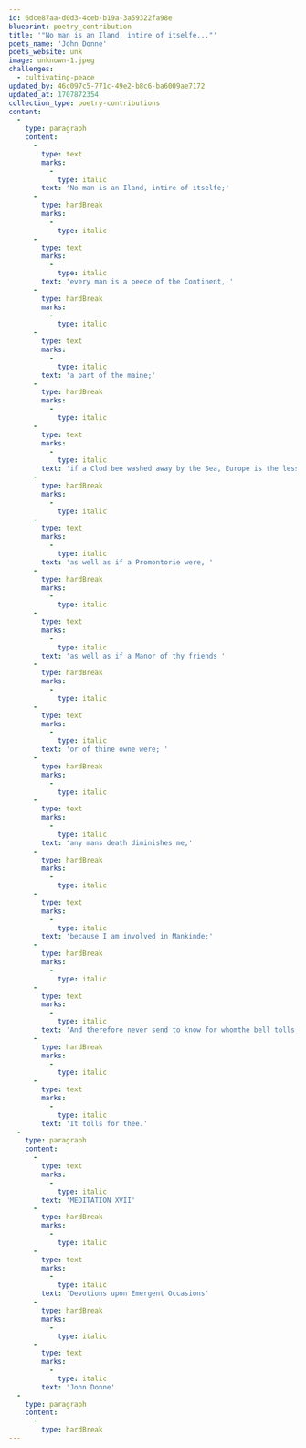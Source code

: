 ```yaml
---
id: 6dce87aa-d0d3-4ceb-b19a-3a59322fa98e
blueprint: poetry_contribution
title: '"No man is an Iland, intire of itselfe..."'
poets_name: 'John Donne'
poets_website: unk
image: unknown-1.jpeg
challenges:
  - cultivating-peace
updated_by: 46c097c5-771c-49e2-b8c6-ba6009ae7172
updated_at: 1707872354
collection_type: poetry-contributions
content:
  -
    type: paragraph
    content:
      -
        type: text
        marks:
          -
            type: italic
        text: 'No man is an Iland, intire of itselfe;'
      -
        type: hardBreak
        marks:
          -
            type: italic
      -
        type: text
        marks:
          -
            type: italic
        text: 'every man is a peece of the Continent, '
      -
        type: hardBreak
        marks:
          -
            type: italic
      -
        type: text
        marks:
          -
            type: italic
        text: 'a part of the maine;'
      -
        type: hardBreak
        marks:
          -
            type: italic
      -
        type: text
        marks:
          -
            type: italic
        text: 'if a Clod bee washed away by the Sea, Europe is the lesse, '
      -
        type: hardBreak
        marks:
          -
            type: italic
      -
        type: text
        marks:
          -
            type: italic
        text: 'as well as if a Promontorie were, '
      -
        type: hardBreak
        marks:
          -
            type: italic
      -
        type: text
        marks:
          -
            type: italic
        text: 'as well as if a Manor of thy friends '
      -
        type: hardBreak
        marks:
          -
            type: italic
      -
        type: text
        marks:
          -
            type: italic
        text: 'or of thine owne were; '
      -
        type: hardBreak
        marks:
          -
            type: italic
      -
        type: text
        marks:
          -
            type: italic
        text: 'any mans death diminishes me,'
      -
        type: hardBreak
        marks:
          -
            type: italic
      -
        type: text
        marks:
          -
            type: italic
        text: 'because I am involved in Mankinde;'
      -
        type: hardBreak
        marks:
          -
            type: italic
      -
        type: text
        marks:
          -
            type: italic
        text: 'And therefore never send to know for whomthe bell tolls; '
      -
        type: hardBreak
        marks:
          -
            type: italic
      -
        type: text
        marks:
          -
            type: italic
        text: 'It tolls for thee.'
  -
    type: paragraph
    content:
      -
        type: text
        marks:
          -
            type: italic
        text: 'MEDITATION XVII'
      -
        type: hardBreak
        marks:
          -
            type: italic
      -
        type: text
        marks:
          -
            type: italic
        text: 'Devotions upon Emergent Occasions'
      -
        type: hardBreak
        marks:
          -
            type: italic
      -
        type: text
        marks:
          -
            type: italic
        text: 'John Donne'
  -
    type: paragraph
    content:
      -
        type: hardBreak
---
```

